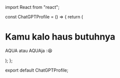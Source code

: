 import React from "react";

const ChatGPTProfile = () => {
  return (
    <div className="flex items-center justify-center h-screen bg-blue-100">
      <div className="bg-white p-6 rounded-2xl shadow-lg border-4 border-blue-500 text-center">
        <h1 className="text-2xl font-bold text-blue-600">
          Kamu kalo haus butuhnya
        </h1>
        <p className="text-3xl font-extrabold text-blue-800 mt-2">
          AQUA atau <span className="text-blue-500">AQUAja</span> 💧😆
        </p>
      </div>
    </div>
  );
};

export default ChatGPTProfile;
